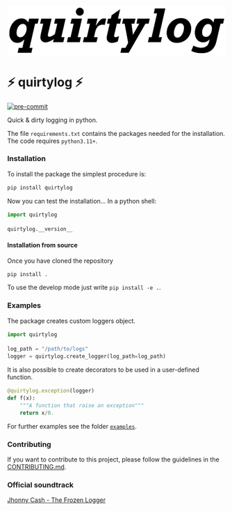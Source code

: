 ![Alt text](logo.png?raw=true "Title")

# ⚡ quirtylog ⚡


[![pre-commit](https://img.shields.io/badge/pre--commit-enabled-brightgreen?logo=pre-commit&logoColor=white)](https://github.com/pre-commit/pre-commit)

Quick & dirty logging in python.


The file `requirements.txt` contains the packages needed for the installation.
The code requires `python3.11+`.

### Installation
To install the package the simplest procedure is:
```bash
pip install quirtylog
```
Now you can test the installation... In a python shell:

```python
import quirtylog

quirtylog.__version__
```

#### Installation from source
Once you have cloned the repository
```bash
pip install .
```
To use the develop mode just write `pip install -e .`.


### Examples
The package creates custom loggers object.

```python
import quirtylog

log_path = "/path/to/logs"
logger = quirtylog.create_logger(log_path=log_path)
```
It is also possible to create decorators to be
used in a user-defined function.
```python
@quirtylog.exception(logger)
def f(x):
    """A function that raise an exception"""
    return x/0.
```

For further examples see the folder [`examples`](examples).

### Contributing
If you want to contribute to this project, please follow the guidelines in the [CONTRIBUTING.md](CONTRIBUTING.md).

### Official soundtrack
[Jhonny Cash - The Frozen Logger](https://www.youtube.com/watch?v=KUfzDIKGkQI)
